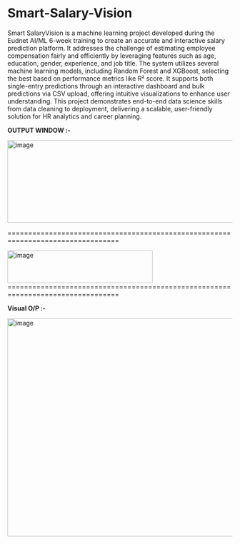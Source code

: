 # Smart-Salary-Vision
Smart SalaryVision is a machine learning project developed during the Eudnet AI/ML 6-week training to create an accurate and interactive salary prediction platform. It addresses the challenge of estimating employee compensation fairly and efficiently by leveraging features such as age, education, gender, experience, and job title. The system utilizes several machine learning models, including Random Forest and XGBoost, selecting the best based on performance metrics like R² score. It supports both single-entry predictions through an interactive dashboard and bulk predictions via CSV upload, offering intuitive visualizations to enhance user understanding. This project demonstrates end-to-end data science skills from data cleaning to deployment, delivering a scalable, user-friendly solution for HR analytics and career planning.

**OUTPUT WINDOW :-**

<img width="596" height="185" alt="image" src="https://github.com/user-attachments/assets/998d9db3-ea6e-4c59-8d7b-9a987a096eff" />

=================================================================================

<img width="325" height="73" alt="image" src="https://github.com/user-attachments/assets/771613ad-8e52-4fdb-8f8e-dd5b043031a9" />
=================================================================================


**Visual O/P :-**

<img width="587" height="489" alt="image" src="https://github.com/user-attachments/assets/4839542c-47ef-4668-96ad-ee048c35e014" />




